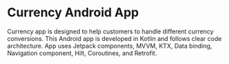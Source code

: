 # Currency Android App
Currency app is designed to help customers to handle different currency conversions. This Android app is developed in Kotlin and follows clear code architecture. App uses Jetpack components, MVVM, KTX, Data binding, Navigation component, Hilt, Coroutines, and Retrofit.
